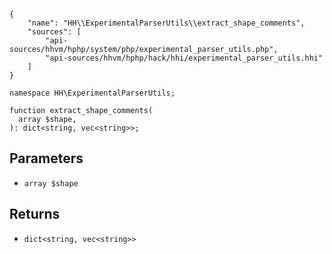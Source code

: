 ``` yamlmeta
{
    "name": "HH\\ExperimentalParserUtils\\extract_shape_comments",
    "sources": [
        "api-sources/hhvm/hphp/system/php/experimental_parser_utils.php",
        "api-sources/hhvm/hphp/hack/hhi/experimental_parser_utils.hhi"
    ]
}
```




``` Hack
namespace HH\ExperimentalParserUtils;

function extract_shape_comments(
  array $shape,
): dict<string, vec<string>>;
```




## Parameters




+ ` array $shape `




## Returns




* ` dict<string, vec<string>> `
<!-- HHAPIDOC -->
